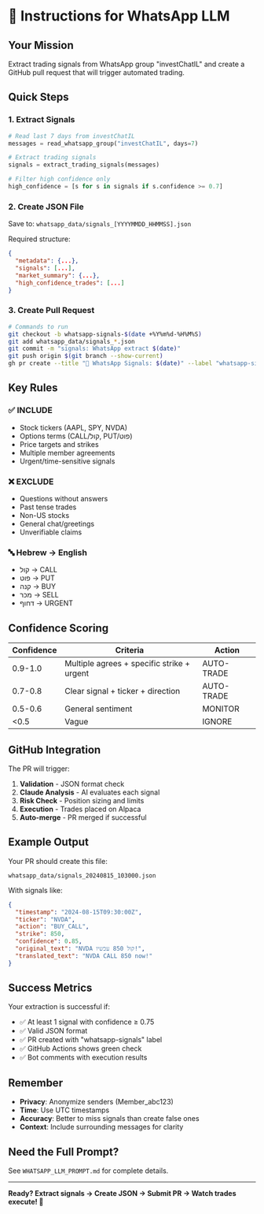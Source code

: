 # 🤖 Instructions for WhatsApp LLM

## Your Mission
Extract trading signals from WhatsApp group "investChatIL" and create a GitHub pull request that will trigger automated trading.

## Quick Steps

### 1. Extract Signals
```python
# Read last 7 days from investChatIL
messages = read_whatsapp_group("investChatIL", days=7)

# Extract trading signals
signals = extract_trading_signals(messages)

# Filter high confidence only
high_confidence = [s for s in signals if s.confidence >= 0.7]
```

### 2. Create JSON File
Save to: `whatsapp_data/signals_[YYYYMMDD_HHMMSS].json`

Required structure:
```json
{
  "metadata": {...},
  "signals": [...],
  "market_summary": {...},
  "high_confidence_trades": [...]
}
```

### 3. Create Pull Request
```bash
# Commands to run
git checkout -b whatsapp-signals-$(date +%Y%m%d-%H%M%S)
git add whatsapp_data/signals_*.json
git commit -m "signals: WhatsApp extract $(date)"
git push origin $(git branch --show-current)
gh pr create --title "📱 WhatsApp Signals: $(date)" --label "whatsapp-signals"
```

## Key Rules

### ✅ INCLUDE
- Stock tickers (AAPL, SPY, NVDA)
- Options terms (CALL/קול, PUT/פוט)
- Price targets and strikes
- Multiple member agreements
- Urgent/time-sensitive signals

### ❌ EXCLUDE  
- Questions without answers
- Past tense trades
- Non-US stocks
- General chat/greetings
- Unverifiable claims

### 🔤 Hebrew → English
- קול → CALL
- פוט → PUT
- קנה → BUY
- מכר → SELL
- דחוף → URGENT

## Confidence Scoring

| Confidence | Criteria | Action |
|------------|----------|--------|
| 0.9-1.0 | Multiple agrees + specific strike + urgent | AUTO-TRADE |
| 0.7-0.8 | Clear signal + ticker + direction | AUTO-TRADE |
| 0.5-0.6 | General sentiment | MONITOR |
| <0.5 | Vague | IGNORE |

## GitHub Integration

The PR will trigger:
1. **Validation** - JSON format check
2. **Claude Analysis** - AI evaluates each signal
3. **Risk Check** - Position sizing and limits
4. **Execution** - Trades placed on Alpaca
5. **Auto-merge** - PR merged if successful

## Example Output

Your PR should create this file:
```
whatsapp_data/signals_20240815_103000.json
```

With signals like:
```json
{
  "timestamp": "2024-08-15T09:30:00Z",
  "ticker": "NVDA",
  "action": "BUY_CALL",
  "strike": 850,
  "confidence": 0.85,
  "original_text": "NVDA קול 850 עכשיו!",
  "translated_text": "NVDA CALL 850 now!"
}
```

## Success Metrics

Your extraction is successful if:
- ✅ At least 1 signal with confidence ≥ 0.75
- ✅ Valid JSON format
- ✅ PR created with "whatsapp-signals" label
- ✅ GitHub Actions shows green check
- ✅ Bot comments with execution results

## Remember

- **Privacy**: Anonymize senders (Member_abc123)
- **Time**: Use UTC timestamps
- **Accuracy**: Better to miss signals than create false ones
- **Context**: Include surrounding messages for clarity

## Need the Full Prompt?
See `WHATSAPP_LLM_PROMPT.md` for complete details.

---

**Ready? Extract signals → Create JSON → Submit PR → Watch trades execute! 🚀**